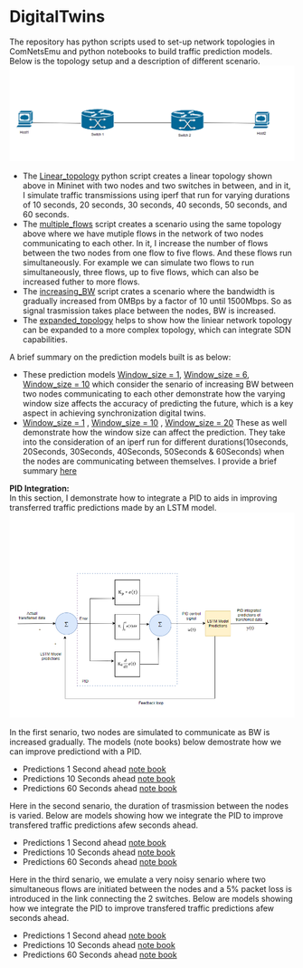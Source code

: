 # DigitalTwins
The repository has python scripts used to set-up network topologies in ComNetsEmu and python notebooks to build traffic prediction models. <br> Below is the topology setup and a description of different scenario.
![Linear topology](https://github.com/johnsengendo/DigitalTwins/blob/main/Network_setup.png)
 - The [Linear_topology](https://github.com/johnsengendo/DigitalTwins/blob/main/linear_topology.py) python script creates a linear topology shown above in Mininet with two nodes and two switches in between, and in it, I simulate traffic 
   transmissions using iperf that run for varying durations of 10 seconds, 20 seconds, 30 seconds, 40 seconds, 50 seconds, and 60 seconds.
 - The [multiple_flows](https://github.com/johnsengendo/DigitalTwins/blob/main/multiple_flows.py) script creates a scenario using the same topology above where we have mutiple flows in the network of two nodes communicating to each other. In it, I increase the 
   number of flows between the two nodes from one flow to five flows. And these flows run simultaneously. For example we can simulate two flows to run simultaneously, three flows, up to five flows, which can also be increased futher to 
   more flows.
 - The [increasing_BW](https://github.com/johnsengendo/DigitalTwins/blob/main/increasing_BW.py) script crates a scenario where the bandwidth is gradually increased from 0MBps by a factor of 10 until 1500Mbps. So as signal trasmission 
   takes place between the nodes, BW is increased.
 - The [expanded_topology](https://github.com/johnsengendo/DigitalTwins/blob/main/expanded_topology.py) helps to show how the liniear network topology can be expanded to a more complex topology, which can integrate SDN capabilities.

 A brief summary on the prediction models built is as below:<br>
- These prediction models [Window_size = 1](https://github.com/johnsengendo/DigitalTwins/blob/main/Prediction_LSTM_model(Window_size_%3D1).ipynb), [Window_size = 6](https://github.com/johnsengendo/DigitalTwins/blob/main/Prediction_LSTM_model(Window_size_%3D6).ipynb), [Window_size = 10](https://github.com/johnsengendo/DigitalTwins/blob/main/Prediction_LSTM_model(Window_size_%3D10).ipynb) which consider the senario of increasing BW between two nodes communicating to each other demonstrate how the varying window size affects the accuracy of predicting the future, which is a key aspect in achieving synchronization digital twins.
- [Window_size = 1](https://github.com/johnsengendo/DigitalTwins/blob/main/Trafic_prediction_4seconds_ahead_(window_size%3D1).ipynb) , [Window_size = 10](https://github.com/johnsengendo/DigitalTwins/blob/main/Trafic_prediction_4seconds_ahead_(window_size%3D10).ipynb) , [Window_size = 20](https://github.com/johnsengendo/DigitalTwins/blob/main/Trafic_prediction_4seconds_ahead_(window_size%3D20).ipynb) These as well demonstrate how the window size can affect the prediction. They take into the consideration of an iperf  run for different durations(10seconds, 20Seconds, 30Seconds, 40Seconds, 50Seconds & 60Seconds) when the nodes are communicating between themselves. I provide a brief summary [here](https://github.com/johnsengendo/DigitalTwins/blob/main/Summary%20results%20of%20Window_size%20effect.pdf)

**PID Integration:**<br>
In this section, I demonstrate how to integrate a PID to aids in improving transferred traffic predictions made by an LSTM model.
![PID](https://github.com/johnsengendo/DigitalTwins/blob/main/PID_Integration.png)

In the first senario, two nodes are simulated to communicate as BW is increased gradually. The models (note books) below demostrate how we can improve predictiond with a PID.
- Predictions 1 Second ahead [note book](https://github.com/johnsengendo/DigitalTwins/blob/main/Prediction_Model(1Seconds_ahead)_with_PID_Integration.ipynb)
- Predictions 10 Seconds ahead [note book](https://github.com/johnsengendo/DigitalTwins/blob/main/Prediction_Model(10Seconds_ahead)_with_PID_Integration.ipynb)
- Predictions 60 Seconds ahead [note book](https://github.com/johnsengendo/DigitalTwins/blob/main/Prediction_Model(60Seconds_ahead)_with_PID_Integration.ipynb)

Here in the second senario, the duration of trasmission between the nodes is varied. Below are models showing how we integrate the PID to improve transfered traffic predictions afew seconds ahead.
- Predictions 1 Second ahead [note book](https://github.com/johnsengendo/DigitalTwins/blob/main/Trafic_prediction_single_flow_1second_ahead_PID_(window_size%3D1).ipynb)
- Predictions 10 Seconds ahead [note book](https://github.com/johnsengendo/DigitalTwins/blob/main/Trafic_prediction_single_flow_10seconds_ahead_PID_(window_size%3D1).ipynb)
- Predictions 60 Seconds ahead [note book](https://github.com/johnsengendo/DigitalTwins/blob/main/Trafic_prediction_single_flow_60seconds_ahead_PID_(window_size%3D1).ipynb)

Here in the third senario, we emulate a very noisy senario where two simultaneous flows are initiated between the nodes and a 5% packet loss is introduced in the link connecting the 2 switches. Below are models showing how we integrate the PID to improve transfered traffic predictions afew seconds ahead.
- Predictions 1 Second ahead [note book](https://github.com/johnsengendo/DigitalTwins/blob/main/Trafic_prediction_single_flow_1second_ahead_PID_(window_size%3D1).ipynb)
- Predictions 10 Seconds ahead [note book](https://github.com/johnsengendo/DigitalTwins/blob/main/Trafic_prediction_single_flow_10seconds_ahead_PID_(window_size%3D1).ipynb)
- Predictions 60 Seconds ahead [note book](https://github.com/johnsengendo/DigitalTwins/blob/main/Trafic_prediction_single_flow_60seconds_ahead_PID_(window_size%3D1).ipynb)
